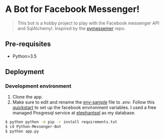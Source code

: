 # A Bot for Facebook Messenger!

> This bot is a hobby project to play with the Facebook messenger API and SqlAlchemy!. 
> Inspired by the [pymessemer][pym] repo.

## Pre-requisites

* Python>3.5

## Deployment

### Development environment

1. Clone the app.
2. Make sure to edit and rename the [env-sample][env] file to _.env_. Follow this [quickstart][fbqs] to set up the facebook environment variables. I used a free managed Posgresql service at [elephantsql][elps] as my database. 

```sh
$ python python -m pip -r install requirements.txt
$ cd Python-Messenger-Bot
$ python app.py
```

[pym]: <https://github.com/davidchua/pymessenger>
[env]: <env-sample>
[fbqs]: <https://developers.facebook.com/docs/messenger-platform/getting-started/quick-start>
[elps]: <https://www.elephantsql.com/>